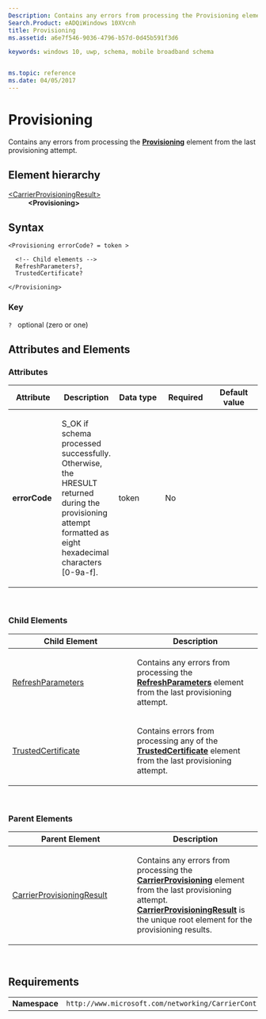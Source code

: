 ```yaml
---
Description: Contains any errors from processing the Provisioning element from the last provisioning attempt.
Search.Product: eADQiWindows 10XVcnh
title: Provisioning
ms.assetid: a6e7f546-9036-4796-b57d-0d45b591f3d6

keywords: windows 10, uwp, schema, mobile broadband schema


ms.topic: reference
ms.date: 04/05/2017
---
```


# Provisioning


Contains any errors from processing the [**Provisioning**](../carriercontrolschema/element-provisioning.md) element from the last provisioning attempt.

## Element hierarchy

<dl>
<dt><a href="element-carrierprovisioningresult.md">&lt;CarrierProvisioningResult&gt;</a></dt>
<dd><b>&lt;Provisioning&gt;</b></dd>
</dl>

## Syntax

``` syntax
<Provisioning errorCode? = token >

  <!-- Child elements -->
  RefreshParameters?,
  TrustedCertificate?

</Provisioning>
```

### Key

`?`   optional (zero or one)

## Attributes and Elements


### Attributes

<table>
<colgroup>
<col width="20%" />
<col width="20%" />
<col width="20%" />
<col width="20%" />
<col width="20%" />
</colgroup>
<thead>
<tr class="header">
<th>Attribute</th>
<th>Description</th>
<th>Data type</th>
<th>Required</th>
<th>Default value</th>
</tr>
</thead>
<tbody>
<tr class="odd">
<td><strong>errorCode</strong></td>
<td><p>S_OK if schema processed successfully. Otherwise, the HRESULT returned during the provisioning attempt formatted as eight hexadecimal characters [0-9a-f].</p></td>
<td>token</td>
<td>No</td>
<td></td>
</tr>
</tbody>
</table>

 

### Child Elements

<table>
<colgroup>
<col width="50%" />
<col width="50%" />
</colgroup>
<thead>
<tr class="header">
<th>Child Element</th>
<th>Description</th>
</tr>
</thead>
<tbody>
<tr class="odd">
<td><a href="element-refreshparameters.md">RefreshParameters</a> </td>
<td><p>Contains any errors from processing the <a href="https://msdn.microsoft.com/library/windows/apps/hh868302"><strong>RefreshParameters</strong></a>  element from the last provisioning attempt.</p></td>
</tr>
<tr class="even">
<td><a href="element-trustedcertificate.md">TrustedCertificate</a> </td>
<td><p>Contains errors from processing any of the <a href="https://msdn.microsoft.com/library/windows/apps/hh868306"><strong>TrustedCertificate</strong></a>  element from the last provisioning attempt.</p></td>
</tr>
</tbody>
</table>

 

### Parent Elements

<table>
<colgroup>
<col width="50%" />
<col width="50%" />
</colgroup>
<thead>
<tr class="header">
<th>Parent Element</th>
<th>Description</th>
</tr>
</thead>
<tbody>
<tr class="odd">
<td><a href="element-carrierprovisioningresult.md">CarrierProvisioningResult</a> </td>
<td><p>Contains any errors from processing the <a href="https://msdn.microsoft.com/library/windows/apps/hh868289"><strong>CarrierProvisioning</strong></a>  element from the last provisioning attempt. <a href="https://msdn.microsoft.com/library/windows/apps/hh868380"><strong>CarrierProvisioningResult</strong></a> is the unique root element for the provisioning results.</p></td>
</tr>
</tbody>
</table>

 

## Requirements

|          |         |
|----------|--------------|
| **Namespace** | `http://www.microsoft.com/networking/CarrierControlResults/v2` |

 

 